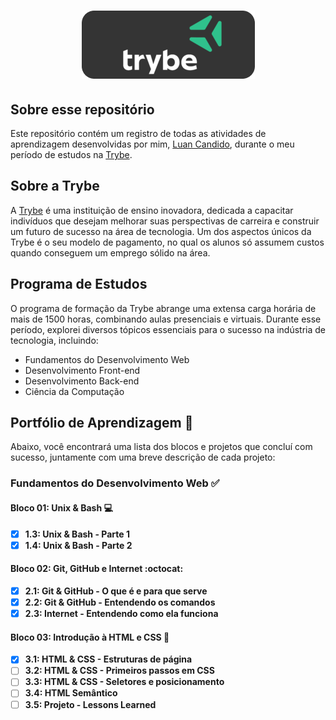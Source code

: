 <h1 align="center">
  <img alt="Trybe" src="logoreadme.png"/>
  <br>
</h1>

## Sobre esse repositório
Este repositório contém um registro de todas as atividades de aprendizagem desenvolvidas por mim, [Luan Candido](https://www.linkedin.com/in/luan-candido-dev/), durante o meu período de estudos na [Trybe](https://www.betrybe.com/).

## Sobre a Trybe

A [Trybe](https://www.betrybe.com/) é uma instituição de ensino inovadora, dedicada a capacitar indivíduos que desejam melhorar suas perspectivas de carreira e construir um futuro de sucesso na área de tecnologia. Um dos aspectos únicos da Trybe é o seu modelo de pagamento, no qual os alunos só assumem custos quando conseguem um emprego sólido na área.

## Programa de Estudos

O programa de formação da Trybe abrange uma extensa carga horária de mais de 1500 horas, combinando aulas presenciais e virtuais. Durante esse período, explorei diversos tópicos essenciais para o sucesso na indústria de tecnologia, incluindo:

- Fundamentos do Desenvolvimento Web
- Desenvolvimento Front-end
- Desenvolvimento Back-end
- Ciência da Computação

## Portfólio de Aprendizagem :rocket:

Abaixo, você encontrará uma lista dos blocos e projetos que concluí com sucesso, juntamente com uma breve descrição de cada projeto:

### Fundamentos do Desenvolvimento Web :white_check_mark:

#### Bloco 01: Unix & Bash :computer:

- [X] **1.3: Unix & Bash - Parte 1**
- [X] **1.4: Unix & Bash - Parte 2**

#### Bloco 02: Git, GitHub e Internet :octocat:

- [X] **2.1: Git & GitHub - O que é e para que serve**
- [X] **2.2: Git & GitHub - Entendendo os comandos**
- [X] **2.3: Internet - Entendendo como ela funciona**

#### Bloco 03: Introdução à HTML e CSS :art:

- [X] **3.1: HTML & CSS - Estruturas de página**
- [ ] **3.2: HTML & CSS - Primeiros passos em CSS**
- [ ] **3.3: HTML & CSS - Seletores e posicionamento**
- [ ] **3.4: HTML Semântico**
- [ ] **3.5: Projeto - Lessons Learned**
